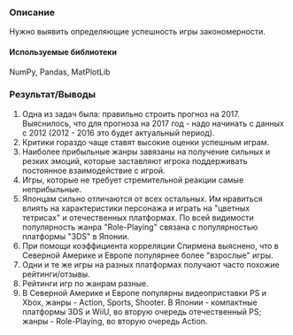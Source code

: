 ### Описание
Нужно выявить определяющие успешность игры закономерности.

#### Используемые библиотеки
NumPy, Pandas, MatPlotLib

### Результат/Выводы

1) Одна из задач была: правильно строить прогноз на 2017. Выяснилось, что для прогноза на 2017 год - надо начинать с данных с 2012 (2012 - 2016 это будет актуальный период).
2) Критики гораздо чаще ставят высокие оценки успешным играм. 
3) Наиболее прибыльные жанры завязаны на получение сильных и резких эмоций, которые заставляют игрока поддерживать постоянное взаимодействие с игрой. 
4) Игры, которые не требует стремительной реакции самые неприбыльные. 
5) Японцам сильно отличаются от всех остальных. Им нравиться влиять на характеристики персонажа и играть на "цветных тетрисах" и отечественных платформах. По всей видимости популярность жанра "Role-Playing" связана с популярностью платформы "3DS" в Японии. 
6) При помощи коэффициента корреляции Спирмена выяснено, что в Северной Америке и Европе популярнее более "взрослые" игры.
7) Одни и те же игры на разных платформах получают часто похожие рейтинги/отзывы. 
8) Рейтинги игр по жанрам разные. 
9) В Северной Америке и Европе популярны видеоприставки PS и Xbox, жанры - Action, Sports, Shooter. В Японии - компактные платформы 3DS и WiiU, во вторую очередь отечественный PS; жанры - Role-Playing, во вторую очередь Action.
